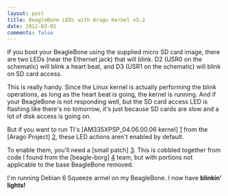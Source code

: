 ```yaml
---
layout: post
title: BeagleBone LEDs with Arago Kernel v3.2
date: 2012-03-01
comments: false
---
```


If you boot your BeagleBone using the supplied micro SD card image, there are
two LEDs (near the Ethernet jack) that will blink.  D2 (USR0 on the schematic)
will blink a heart beat, and D3 (USR1 on the schematic) will blink on SD card
access.

This is really handy.  Since the Linux kernel is actually performing the blink
operations, as long as the heart beat is going, the kernel is running.  And if
your BeagleBone is not responding well, but the SD card access LED is flashing
like there's no tomorrow, it's just because SD cards are slow and a lot of disk
access is going on.

But if you want to run TI's [AM335XPSP_04.06.00.06 kernel] [1] from the
[Arago Project] [2], these LED actions aren't enabled by default.

To enable them, you'll need a [small patch] [3].  This is cobbled together from
code I found from the [beagle-borg] [4] team, but with portions not applicable
to the base BeagleBone removed.

I'm running Debian 6 Squeeze armel on my BeagleBone.  I now have **blinkin'
lights!**

[1]: http://arago-project.org/git/projects/?p=linux-am33x.git;a=shortlog;h=refs/heads/AM335XPSP_04.06.00.06
[2]: http://arago-project.org/wiki/index.php/Main_Page
[3]: https://gist.github.com/1950437
[4]:http://code.google.com/p/beagle-borg/source/browse/kernel/arch/arm/mach-omap2/board-am335xevm.c?spec=svn24c36edc3e53fb59cb703b08be8d25cecf548413&r=24c36edc3e53fb59cb703b08be8d25cecf548413
